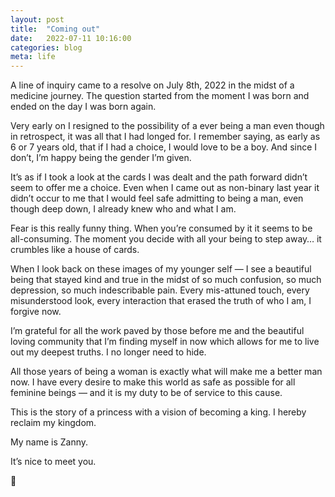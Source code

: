 ```yaml
---
layout: post
title:  "Coming out"
date:   2022-07-11 10:16:00
categories: blog
meta: life
---
```


A line of inquiry came to a resolve on July 8th, 2022 in the midst of a medicine journey. The question started from the moment I was born and ended on the day I was born again.

Very early on I resigned to the possibility of a ever being a man even though in retrospect, it was all that I had longed for. I remember saying, as early as 6 or 7 years old, that if I had a choice, I would love to be a boy. And since I don’t, I’m happy being the gender I’m given.

It’s as if I took a look at the cards I was dealt and the path forward didn’t seem to offer me a choice. Even when I came out as non-binary last year it didn’t occur to me that I would feel safe admitting to being a man, even though deep down, I already knew who and what I am.

Fear is this really funny thing. When you’re consumed by it it seems to be all-consuming. The moment you decide with all your being to step away… it crumbles like a house of cards.

When I look back on these images of my younger self — I see a beautiful being that stayed kind and true in the midst of so much confusion, so much depression, so much indescribable pain. Every mis-attuned touch, every misunderstood look, every interaction that erased the truth of who I am, I forgive now.  

I’m grateful for all the work paved by those before me and the beautiful loving community that I’m finding myself in now which allows for me to live out my deepest truths. I no longer need to hide.

All those years of being a woman is exactly what will make me a better man now. I have every desire to make this world as safe as possible for all feminine beings — and it is my duty to be of service to this cause.

This is the story of a princess with a vision of becoming a king. I hereby reclaim my kingdom.

My name is Zanny.

It’s nice to meet you.

🤘

